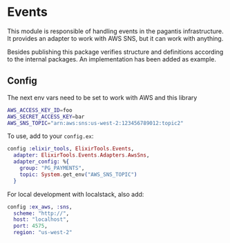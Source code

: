 # Events

This module is responsible of handling events in the pagantis infrastructure. It provides an adapter to work with AWS SNS, but it can work with anything.

Besides publishing this package verifies structure and definitions according to the internal packages. An implementation has been added as example.

## Config

The next env vars need to be set to work with AWS and this library

```bash
AWS_ACCESS_KEY_ID=foo
AWS_SECRET_ACCESS_KEY=bar
AWS_SNS_TOPIC="arn:aws:sns:us-west-2:123456789012:topic2"
```

To use, add to your `config.ex`:

```elixir
config :elixir_tools, ElixirTools.Events,
  adapter: ElixirTools.Events.Adapters.AwsSns,
  adapter_config: %{
    group: "PG_PAYMENTS",
    topic: System.get_env("AWS_SNS_TOPIC")
  }
```

For local development with localstack, also add:

```elixir
config :ex_aws, :sns,
  scheme: "http://",
  host: "localhost",
  port: 4575,
  region: "us-west-2"
```
